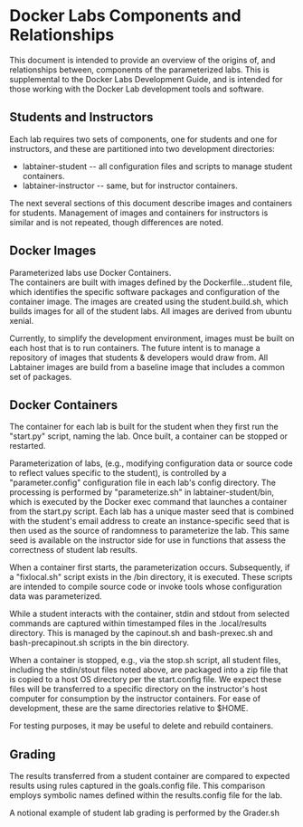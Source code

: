 Docker Labs Components and Relationships
========================================

This document is intended to provide an overview of the 
origins of, and relationships between, components of the
parameterized labs.  This is supplemental to the 
Docker Labs Development Guide, and is intended for 
those working with the Docker Lab development tools and
software.

Students and Instructors
------------------------
Each lab requires two sets of components, one for
students and one for instructors, and these are
partitioned into two development directories: 

 * labtainer-student -- all configuration files and scripts to manage student containers.
 * labtainer-instructor -- same, but for instructor containers.

The next several sections of this document describe images and containers for 
students.  Management of images and containers for instructors is similar and is
not repeated, though differences are noted.


Docker Images
-------------
Parameterized labs use Docker Containers.  
The containers are built with images defined by
the Dockerfile.<labname>.<container>.student file, which 
identifies the specific software packages and configuration
of the container image.  The images are created
using the student.build.sh, which builds images
for all of the student labs.  All images are derived from ubuntu xenial.

Currently, to simplify the development environment, 
images must be built on each host that is to 
run containers.  The future intent is to manage a repository
of images that students & developers would draw from.
All Labtainer images are build from a baseline image that includes
a common set of packages.


Docker Containers
-----------------
The container for each lab is built for the student when they
first run the "start.py" script, naming the lab.  Once built, a container
can be stopped or restarted.

Parameterization of labs, (e.g., modifying configuration data or source code to reflect
values specific to the student), is controlled by a "parameter.config" configuration file in each lab's
config directory.  The processing is performed by "parameterize.sh" in labtainer-student/bin,
which is executed by the Docker exec command that launches a container from the start.py script.
Each lab has a unique master seed that is combined with the student's email address to create
an instance-specific seed that is then used as the source of randomness to parameterize the lab.
This same seed is available on the instructor side for use in functions that assess the correctness
of student lab results.

When a container first starts, the parameterization occurs.  Subsequently, if a "fixlocal.sh" script
exists in the <labname>/bin directory, it is executed.  These scripts are intended to compile source code
or invoke tools whose configuration data was parameterized.

While a student interacts with the container, stdin and stdout from selected commands are captured 
within timestamped files in the .local/results directory.  This is managed by the capinout.sh and
bash-prexec.sh and bash-precapinout.sh scripts in the bin directory. 

When a container is stopped, e.g., via the stop.sh script, all student files, including the stdin/stout 
files noted above, are packaged into a zip file that is copied to a host OS directory per the start.config
file.  We expect these files will be transferred to a specific directory on the instructor's host 
computer for consumption by the instructor containers.  For ease of development, these are the
same directories relative to $HOME.

For testing purposes, it may be useful to delete and rebuild containers.

Grading
-------
The results transferred from a student container are compared to expected results using rules
captured in the goals.config file.  This comparison employs symbolic names defined within the results.config
file for the lab.  

A notional example of student lab grading is performed by the Grader.sh


